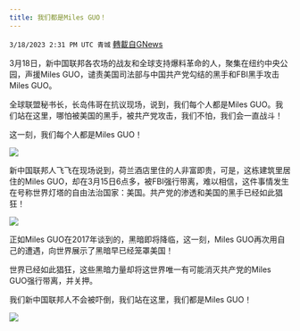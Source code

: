```yaml
---
title: 我们都是Miles GUO！
---
```

`3/18/2023 2:31 PM UTC 青城` [轉載自GNews](https://gnews.org/articles/1025277)



3月18日，新中国联邦各农场的战友和全球支持爆料革命的人，聚集在纽约中央公园，声援Miles GUO，谴责美国司法部与中国共产党勾结的黑手和FBI黑手攻击Miles GUO。

全球联盟秘书长，长岛伟哥在抗议现场，说到，我们每个人都是Miles GUO。我们站在这里，哪怕被美国的黑手，被共产党攻击，我们不怕，我们会一直战斗！

这一刻，我们每个人都是Miles GUO！


![](https://i.imgur.com/5agLhZH.jpg)



新中国联邦人飞飞在现场说到，荷兰酒店里住的人非富即贵，可是，这栋建筑里居住的Miles GUO，却在3月15日6点多，被FBI强行带离，难以相信，这件事情发生在号称世界灯塔的自由法治国家：美国。共产党的渗透和美国的黑手已经如此猖狂！


![](https://i.imgur.com/IohrBYf.jpg)



正如Miles GUO在2017年谈到的，黑暗即将降临，这一刻，Miles GUO再次用自己的遭遇，向世界展示了黑暗早已经笼罩美国！

世界已经如此猖狂，这些黑暗力量却将这世界唯一有可能消灭共产党的Miles GUO强行带离，并关押。

我们新中国联邦人不会被吓倒，我们站在这里，我们都是Miles GUO！



![](https://i.imgur.com/ULLt9km.jpg)








